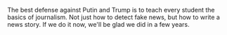 The best defense against Putin and Trump is to teach every student the basics of journalism. Not just how to detect fake news, but how to write a news story. If we do it now, we'll be glad we did in a few years.

